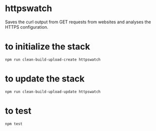 # httpswatch

Saves the curl output from GET requests from websites and analyses the HTTPS configuration.

# to initialize the stack
```
npm run clean-build-upload-create httpswatch
```

# to update the stack
```
npm run clean-build-upload-update httpswatch
```

# to test
```
npm test
```